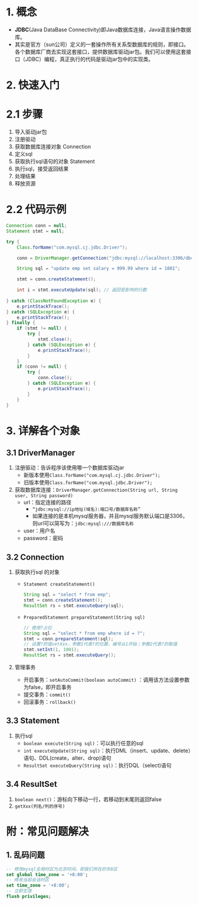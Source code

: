 # 1. 概念

* **JDBC**(Java DataBase Connectivity)即Java数据库连接，Java语言操作数据库。
* 其实是官方（sun公司）定义的一套操作所有关系型数据库的规则，即接口。各个数据库厂商去实现这套接口，提供数据库驱动jar包。我们可以使用这套接口（JDBC）编程，真正执行的代码是驱动jar包中的实现类。

# 2. 快速入门

# 2.1 步骤

1. 导入驱动jar包
2. 注册驱动
3. 获取数据库连接对象 Connection
4. 定义sql
5. 获取执行sql语句的对象 Statement
6. 执行sql，接受返回结果
7. 处理结果
8. 释放资源

# 2.2 代码示例

```java
Connection conn = null;
Statement stmt = null;

try {
    Class.forName("com.mysql.cj.jdbc.Driver");

    conn = DriverManager.getConnection("jdbc:mysql://localhost:3306/db4", "root", "mysql");

    String sql = "update emp set salary = 999.99 where id = 1001";

    stmt = conn.createStatement();

    int i = stmt.executeUpdate(sql); // 返回受影响的行数
    
} catch (ClassNotFoundException e) {
    e.printStackTrace();
} catch (SQLException e) {
    e.printStackTrace();
} finally {
    if (stmt != null) {
        try {
            stmt.close();
        } catch (SQLException e) {
            e.printStackTrace();
        }
    }
    if (conn != null) {
        try {
            conn.close();
        } catch (SQLException e) {
            e.printStackTrace();
        }
    }
}
```

# 3. 详解各个对象

## 3.1 DriverManager

1. 注册驱动：告诉程序该使用哪一个数据库驱动jar
   * 新版本使用`Class.forName("com.mysql.cj.jdbc.Driver");`
   * 旧版本使用`Class.forName("com.mysql.jdbc.Driver");`
2. 获取数据库连接：`DriverManager.getConnection(String url, String user, String password)`
   * url：指定连接的路径
     * `“jdbc:mysql://ip地址(域名):端口号/数据库名称”`
     * 如果连接的是本机mysql服务器，并且mysql服务默认端口是3306，则url可以简写为：`jdbc:mysql:///数据库名称`
   * user：用户名
   * password：密码

## 3.2 Connection

1. 获取执行sql 的对象

   * `Statement createStatement()`
   
     ```java
     String sql = "select * from emp";
     stmt = conn.createStatement();
     ResultSet rs = stmt.executeQuery(sql);
     ```
   
   * `PreparedStatement prepareStatement(String sql)`
   
     ```java
     // 使用?占位
     String sql = "select * from emp where id = ?";
     stmt = conn.prepareStatement(sql);
     // 设置?的值setXxx，参数1代表?的位置，编号从1开始；参数2代表?的取值
     stmt.setInt(1, 1001);
     ResultSet rs = stmt.executeQuery();
     ```

2. 管理事务

	* 开启事务：`setAutoCommit(boolean autoCommit)` ：调用该方法设置参数为false，即开启事务
	* 提交事务：`commit()`
	* 回滚事务：`rollback()`

## 3.3 Statement

1. 执行sql
   * `boolean execute(String sql)`：可以执行任意的sql
   * `int executeUpdate(String sql)`：执行DML（insert、update、delete）语句、DDL(create，alter、drop)语句
   * `ResultSet executeQuery(String sql)`：执行DQL（select)语句

## 3.4 ResultSet

1. `boolean next()`：游标向下移动一行，若移动到末尾则返回false
2. `getXxx(列名/列的序号)`

# 附：常见问题解决

## 1. 乱码问题

```sql
-- 修改mysql全局时区为北京时间，即我们所在的东8区
set global time_zone = '+8:00'; 
-- 修改当前会话时区
set time_zone = '+8:00';
-- 立即生效
flush privileges; 
```

